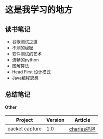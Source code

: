 # 这是我学习的地方

## 读书笔记

+ 谷歌测试之道
+ 不测的秘密
+ 软件测试的艺术
+ 流畅的python
+ 图解算法
+ Head First 设计模式
+ Java编程思想

## 总结笔记

#### Other

|   Project   |  Version    |  Article    |
| ---- | ---- | ---- |
|   packet capture    |   1.0   | [charles抓包](summarize/other/charles抓包工具.md) |



